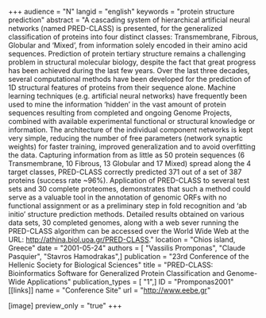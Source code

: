 +++
audience = "N"
langid = "english"
keywords = "protein structure prediction"
abstract = "A cascading system of hierarchical artificial neural networks (named PRED-CLASS) is presented, for the generalized classification of proteins into four distinct classes: Transmembrane, Fibrous, Globular and ‘Mixed’, from information solely encoded in their amino acid sequences. Prediction of protein tertiary structure remains a challenging problem in structural molecular biology, despite the fact that great progress has been achieved during the last few years. Over the last three decades, several computational methods have been developed for the prediction of 1D structural features of proteins from their sequence alone. Machine learning techniques (e.g. artificial neural networks) have frequently been used to mine the information ‘hidden’ in the vast amount of protein sequences resulting from completed and ongoing Genome Projects, combined with available experimental functional or structural knowledge or information. The architecture of the individual component networks is kept very simple, reducing the number of free parameters (network synaptic weights) for faster training, improved generalization and to avoid overfitting the data. Capturing information from as little as 50 protein sequences (6 Transmembrane, 10 Fibrous, 13 Globular and 17 Mixed) spread along the 4 target classes, PRED-CLASS correctly predicted 371 out of a set of 387 proteins (success rate ~96%). Application of PRED-CLASS to several test sets and 30 complete proteomes, demonstrates that such a method could serve as a valuable tool in the annotation of genomic ORFs with no functional assignment or as a preliminary step in fold recognition and ‘ab initio’ structure prediction methods. Detailed results obtained on various data sets, 30 completed genomes, along with a web sever running the PRED-CLASS algorithm can be accessed over the World Wide Web at the URL: http://athina.biol.uoa.gr/PRED-CLASS."
location = "Chios island, Greece"
date = "2001-05-24"
authors = [ "Vassilis Promponas", "Claude Pasquier", "Stavros Hamodrakas",]
publication = "23rd Conference of the Hellenic Society for Biological Sciences"
title = "PRED-CLASS: Bioinformatics Software for Generalized Protein Classification and Genome-Wide Applications"
publication_types = [ "1",]
ID = "Promponas2001"
[[links]]
name = "Conference Site"
url = "http://www.eebe.gr"

[image]
preview_only = "true"
+++
